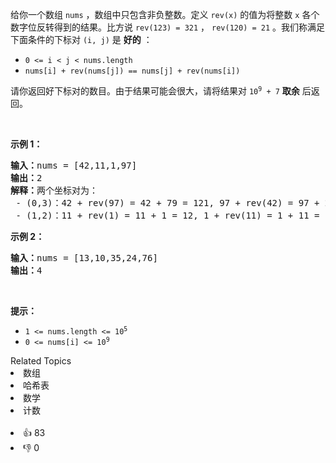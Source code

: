 <p>给你一个数组&nbsp;<code>nums</code>&nbsp;，数组中只包含非负整数。定义&nbsp;<code>rev(x)</code>&nbsp;的值为将整数&nbsp;<code>x</code>&nbsp;各个数字位反转得到的结果。比方说&nbsp;<code>rev(123) = 321</code>&nbsp;，&nbsp;<code>rev(120) = 21</code>&nbsp;。我们称满足下面条件的下标对&nbsp;<code>(i, j)</code> 是&nbsp;<strong>好的</strong>&nbsp;：</p>

<ul> 
 <li><code>0 &lt;= i &lt; j &lt; nums.length</code></li> 
 <li><code>nums[i] + rev(nums[j]) == nums[j] + rev(nums[i])</code></li> 
</ul>

<p>请你返回好下标对的数目。由于结果可能会很大，请将结果对&nbsp;<code>10<sup>9</sup> + 7</code>&nbsp;<b>取余</b>&nbsp;后返回。</p>

<p>&nbsp;</p>

<p><strong>示例 1：</strong></p>

<pre><b>输入：</b>nums = [42,11,1,97]
<b>输出：</b>2
<b>解释：</b>两个坐标对为：
 - (0,3)：42 + rev(97) = 42 + 79 = 121, 97 + rev(42) = 97 + 24 = 121 。
 - (1,2)：11 + rev(1) = 11 + 1 = 12, 1 + rev(11) = 1 + 11 = 12 。
</pre>

<p><strong>示例 2：</strong></p>

<pre><b>输入：</b>nums = [13,10,35,24,76]
<b>输出：</b>4
</pre>

<p>&nbsp;</p>

<p><strong>提示：</strong></p>

<ul> 
 <li><code>1 &lt;= nums.length &lt;= 10<sup>5</sup></code></li> 
 <li><code>0 &lt;= nums[i] &lt;= 10<sup>9</sup></code></li> 
</ul>

<div><div>Related Topics</div><div><li>数组</li><li>哈希表</li><li>数学</li><li>计数</li></div></div><br><div><li>👍 83</li><li>👎 0</li></div>